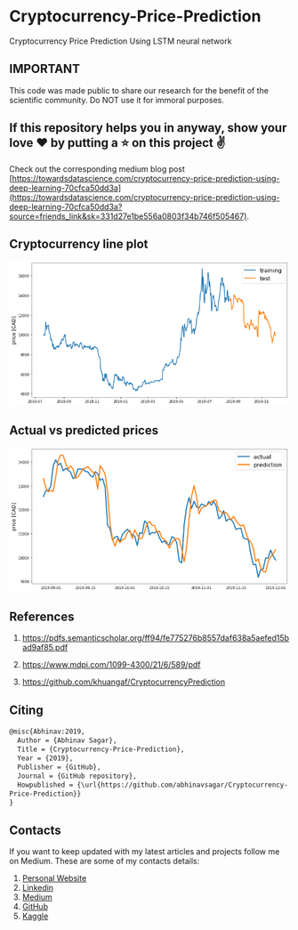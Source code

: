 # Cryptocurrency-Price-Prediction

Cryptocurrency Price Prediction Using LSTM neural network

## IMPORTANT

This code was made public to share our research for the benefit of the scientific community. Do NOT use it for immoral purposes.

## If this repository helps you in anyway, show your love :heart: by putting a :star: on this project :v:

Check out the corresponding medium blog post [https://towardsdatascience.com/cryptocurrency-price-prediction-using-deep-learning-70cfca50dd3a](https://towardsdatascience.com/cryptocurrency-price-prediction-using-deep-learning-70cfca50dd3a?source=friends_link&sk=331d27e1be556a0803f34b746f505467).

## Cryptocurrency line plot

![](i13.png)

## Actual vs predicted prices

![](i14.png)

## References

1. https://pdfs.semanticscholar.org/ff94/fe775276b8557daf638a5aefed15bad9af85.pdf

2. https://www.mdpi.com/1099-4300/21/6/589/pdf

3. https://github.com/khuangaf/CryptocurrencyPrediction

## Citing

```
@misc{Abhinav:2019,
  Author = {Abhinav Sagar},
  Title = {Cryptocurrency-Price-Prediction},
  Year = {2019},
  Publisher = {GitHub},
  Journal = {GitHub repository},
  Howpublished = {\url{https://github.com/abhinavsagar/Cryptocurrency-Price-Prediction}}
}
```

## Contacts

If you want to keep updated with my latest articles and projects follow me on Medium. These are some of my contacts details:

1. [Personal Website](https://abhinavsagar.github.io/)
2. [Linkedin](https://in.linkedin.com/in/abhinavsagar4)
3. [Medium](https://medium.com/@abhinav.sagar)
4. [GitHub](https://github.com/abhinavsagar)
5. [Kaggle](https://www.kaggle.com/abhinavsagar)

